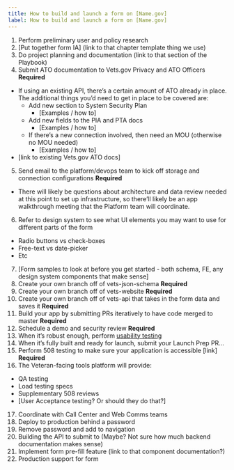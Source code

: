 ```yaml
---
title: How to build and launch a form on [Name.gov]
label: How to build and launch a form on [Name.gov]
---
```


1. Perform preliminary user and policy research
2. [Put together form IA] (link to that chapter template thing we use)
3. Do project planning and documentation (link to that section of the Playbook)
4. Submit ATO documentation to Vets.gov Privacy and ATO Officers **Required**
  - If using an existing API, there’s a certain amount of ATO already in place. The additional things you’d need to get in place to be covered are:
    - Add new section to System Security Plan
      - [Examples / how to]
    - Add new fields to the PIA and PTA docs
      - [Examples / how to]
    - If there’s a new connection involved, then need an MOU (otherwise no MOU needed)
      - [Examples / how to]
  - [link to existing Vets.gov ATO docs]
5. Send email to the platform/devops team to kick off storage and connection configurations **Required**
  - There will likely be questions about architecture and data review needed at this point to set up infrastructure, so there’ll likely be an app walkthrough meeting that the Platform team will coordinate.
6. Refer to design system to see what UI elements you may want to use for different parts of the form
  - Radio buttons vs check-boxes
  - Free-text vs date-picker
  - Etc
7. [Form samples to look at before you get started - both schema, FE, any design system components that make sense]
8. Create your own branch off of vets-json-schema **Required**
9. Create your own branch off of vets-website **Required**
10. Create your own branch off of vets-api that takes in the form data and saves it  **Required**
11. Build your app by submitting PRs iteratively to have code merged to master **Required**
12. Schedule a demo and security review **Required**
13. When it’s robust enough, perform [usability testing](link)
14. When it’s fully built and ready for launch, submit your Launch Prep PR…
15. Perform 508 testing to make sure your application is accessible [link] **Required**
16. The Veteran-facing tools platform will provide:
  - QA testing
  - Load testing specs
  - Supplementary 508 reviews
  - [User Acceptance testing? Or should they do that?]
17. Coordinate with Call Center and Web Comms teams
18. Deploy to production behind a password
19. Remove password and add to navigation
20. Building the API to submit to (Maybe? Not sure how much backend documentation makes sense)
21. Implement form pre-fill feature (link to that component documentation?)
22. Production support for form
